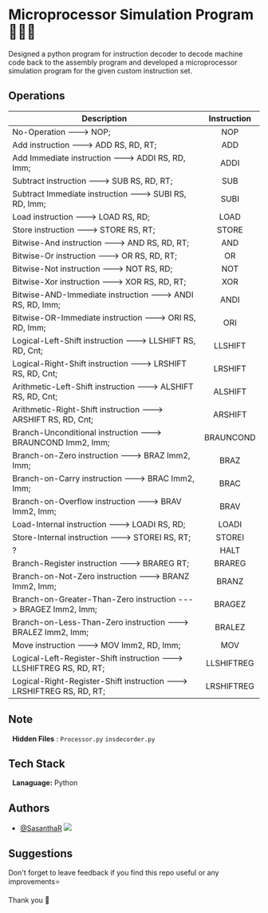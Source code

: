 
# Microprocessor Simulation Program 📑📌📝

Designed a python program for instruction decoder to decode machine code back to the assembly program and developed a microprocessor simulation program for the given custom instruction set.


## Operations

| **Description**                                                                                   | **Instruction** |
|---------------------------------------------------------------------------------------------------|:---------------:|
| No-Operation ---> NOP;                                                                            |       NOP       |
| Add instruction ---> ADD RS, RD, RT;                                                              |       ADD       |
| Add Immediate instruction ---> ADDI RS, RD, Imm;                                                  |      ADDI       |
| Subtract instruction ---> SUB RS, RD, RT;                                                         |       SUB       |
| Subtract Immediate instruction ---> SUBI RS, RD, Imm;                                             |      SUBI       |
| Load instruction ---> LOAD RS, RD;                                                                |      LOAD       |
| Store instruction ---> STORE RS, RT;                                                              |      STORE      |
| Bitwise-And instruction ---> AND RS, RD, RT;                                                      |       AND       |
| Bitwise-Or instruction ---> OR RS, RD, RT;                                                        |       OR        |
| Bitwise-Not instruction ---> NOT RS, RD;                                                          |       NOT       |
| Bitwise-Xor instruction ---> XOR RS, RD, RT;                                                      |       XOR       |
| Bitwise-AND-Immediate instruction ---> ANDI RS, RD, Imm;                                          |      ANDI       |
| Bitwise-OR-Immediate instruction ---> ORI RS, RD, Imm;                                            |       ORI       |
| Logical-Left-Shift instruction ---> LLSHIFT RS, RD, Cnt;                                          |     LLSHIFT     |
| Logical-Right-Shift instruction ---> LRSHIFT RS, RD, Cnt;                                         |     LRSHIFT     |
| Arithmetic-Left-Shift instruction ---> ALSHIFT RS, RD, Cnt;                                       |     ALSHIFT     |
| Arithmetic-Right-Shift instruction ---> ARSHIFT RS, RD, Cnt;                                      |     ARSHIFT     |
| Branch-Unconditional instruction ---> BRAUNCOND Imm2, Imm;                                        |    BRAUNCOND    |
| Branch-on-Zero instruction ---> BRAZ Imm2, Imm;                                                   |      BRAZ       |
| Branch-on-Carry instruction ---> BRAC Imm2, Imm;                                                  |      BRAC       |
| Branch-on-Overflow instruction ---> BRAV Imm2, Imm;                                               |      BRAV       |
| Load-Internal instruction ---> LOADI RS, RD;                                                      |      LOADI      |
| Store-Internal instruction ---> STOREI RS, RT;                                                    |     STOREI      |
| ?                                                                                                 |      HALT       |
| Branch-Register instruction ---> BRAREG RT;                                                       |     BRAREG      |
| Branch-on-Not-Zero instruction ---> BRANZ Imm2, Imm;                                              |      BRANZ      |
| Branch-on-Greater-Than-Zero instruction ---> BRAGEZ Imm2, Imm;                                    |     BRAGEZ      |
| Branch-on-Less-Than-Zero instruction ---> BRALEZ Imm2, Imm;                                       |     BRALEZ      |
| Move instruction ---> MOV Imm2, RD, Imm;                                                          |       MOV       |
| Logical-Left-Register-Shift instruction ---> LLSHIFTREG RS, RD, RT;                               |   LLSHIFTREG    |
| Logical-Right-Register-Shift instruction ---> LRSHIFTREG RS, RD, RT;                              |   LRSHIFTREG    |


## Note

 &nbsp; **Hidden Files** :   ```Processor.py``` ```insdecorder.py ```
                             
## Tech Stack  

 &nbsp; **Lanaguage:** Python  

## Authors

- [@SasanthaR](https://github.com/SasanthaR)  <img src = "https://github.com/SasanthaR"/>


##  Suggestions

Don't forget to leave feedback if you find this repo useful or any improvements⭐

Thank you 🧡

    